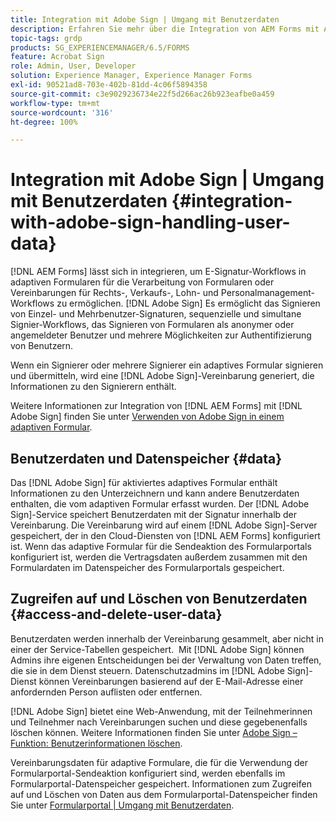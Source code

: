 ```yaml
---
title: Integration mit Adobe Sign | Umgang mit Benutzerdaten
description: Erfahren Sie mehr über die Integration von AEM Forms mit Adobe Sign für E-Signaturen in adaptiven Formularen. Es unterstützt mehrere Signaturoptionen für verschiedene Workflows.
topic-tags: grdp
products: SG_EXPERIENCEMANAGER/6.5/FORMS
feature: Acrobat Sign
role: Admin, User, Developer
solution: Experience Manager, Experience Manager Forms
exl-id: 90521ad8-703e-402b-81dd-4c06f5894358
source-git-commit: c3e9029236734e22f5d266ac26b923eafbe0a459
workflow-type: tm+mt
source-wordcount: '316'
ht-degree: 100%

---
```


# Integration mit Adobe Sign | Umgang mit Benutzerdaten {#integration-with-adobe-sign-handling-user-data}

[!DNL AEM Forms] lässt sich in integrieren, um E-Signatur-Workflows in adaptiven Formularen für die Verarbeitung von Formularen oder Vereinbarungen für Rechts-, Verkaufs-, Lohn- und Personalmanagement-Workflows zu ermöglichen. [!DNL  Adobe Sign] Es ermöglicht das Signieren von Einzel- und Mehrbenutzer-Signaturen, sequenzielle und simultane Signier-Workflows, das Signieren von Formularen als anonymer oder angemeldeter Benutzer und mehrere Möglichkeiten zur Authentifizierung von Benutzern.

Wenn ein Signierer oder mehrere Signierer ein adaptives Formular signieren und übermitteln, wird eine [!DNL Adobe Sign]-Vereinbarung generiert, die Informationen zu den Signierern enthält.

Weitere Informationen zur Integration von [!DNL AEM Forms] mit [!DNL Adobe Sign] finden Sie unter [Verwenden von Adobe Sign in einem adaptiven Formular](/help/forms/using/working-with-adobe-sign.md).

## Benutzerdaten und Datenspeicher {#data}

Das [!DNL Adobe Sign] für aktiviertes adaptives Formular enthält Informationen zu den Unterzeichnern und kann andere Benutzerdaten enthalten, die vom adaptiven Formular erfasst wurden. Der [!DNL Adobe Sign]-Service speichert Benutzerdaten mit der Signatur innerhalb der Vereinbarung. Die Vereinbarung wird auf einem [!DNL Adobe Sign]-Server gespeichert, der in den Cloud-Diensten von [!DNL AEM Forms] konfiguriert ist. Wenn das adaptive Formular für die Sendeaktion des Formularportals konfiguriert ist, werden die Vertragsdaten außerdem zusammen mit den Formulardaten im Datenspeicher des Formularportals gespeichert.

## Zugreifen auf und Löschen von Benutzerdaten {#access-and-delete-user-data}

Benutzerdaten werden innerhalb der Vereinbarung gesammelt, aber nicht in einer der Service-Tabellen gespeichert.  Mit [!DNL Adobe Sign] können Admins ihre eigenen Entscheidungen bei der Verwaltung von Daten treffen, die sie in dem Dienst steuern. Datenschutzadmins im [!DNL Adobe Sign]-Dienst können Vereinbarungen basierend auf der E-Mail-Adresse einer anfordernden Person auflisten oder entfernen.

[!DNL Adobe Sign] bietet eine Web-Anwendung, mit der Teilnehmerinnen und Teilnehmer nach Vereinbarungen suchen und diese gegebenenfalls löschen können. Weitere Informationen finden Sie unter [Adobe Sign – Funktion: Benutzerinformationen löschen](https://helpx.adobe.com/de/sign/help/adobesign_gdpr_user_deletion.html).

Vereinbarungsdaten für adaptive Formulare, die für die Verwendung der Formularportal-Sendeaktion konfiguriert sind, werden ebenfalls im Formularportal-Datenspeicher gespeichert. Informationen zum Zugreifen auf und Löschen von Daten aus dem Formularportal-Datenspeicher finden Sie unter [Formularportal | Umgang mit Benutzerdaten](/help/forms/using/forms-portal-handling-user-data.md).
